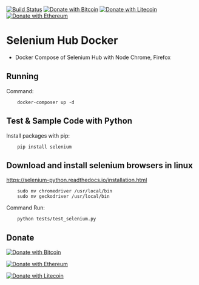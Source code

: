 [![Build Status](https://travis-ci.org/vietdien2005/selenium-hub-docker.svg?branch=master)](https://travis-ci.org/vietdien2005/selenium-hub-docker) [![Donate with Bitcoin](https://en.cryptobadges.io/badge/micro/1KKeoHcvfErak1bQq92uDuCXmcpEtT2ufE)](https://en.cryptobadges.io/donate/1KKeoHcvfErak1bQq92uDuCXmcpEtT2ufE) [![Donate with Litecoin](https://en.cryptobadges.io/badge/micro/LKqoLFQnxjY672rKjCk1NhXiCoDLcQDtnz)](https://en.cryptobadges.io/donate/LKqoLFQnxjY672rKjCk1NhXiCoDLcQDtnz) [![Donate with Ethereum](https://en.cryptobadges.io/badge/micro/0x93c1D92d120861C9Bc6b1A3aa90809e4da2c0D68)](https://en.cryptobadges.io/donate/0x93c1D92d120861C9Bc6b1A3aa90809e4da2c0D68)

# Selenium Hub Docker

- Docker Compose of Selenium Hub with Node Chrome, Firefox

## Running

Command:
```
    docker-composer up -d
```

## Test & Sample Code with Python

Install packages with pip:

```
    pip install selenium
```

## Download and install selenium browsers in linux

https://selenium-python.readthedocs.io/installation.html

```
    sudo mv chromedriver /usr/local/bin
    sudo mv geckodriver /usr/local/bin

```


Command Run:
```
    python tests/test_selenium.py
```

## Donate

[![Donate with Bitcoin](https://en.cryptobadges.io/badge/big/1KKeoHcvfErak1bQq92uDuCXmcpEtT2ufE)](https://en.cryptobadges.io/donate/1KKeoHcvfErak1bQq92uDuCXmcpEtT2ufE)

[![Donate with Ethereum](https://en.cryptobadges.io/badge/big/0x93c1D92d120861C9Bc6b1A3aa90809e4da2c0D68)](https://en.cryptobadges.io/donate/0x93c1D92d120861C9Bc6b1A3aa90809e4da2c0D68)

[![Donate with Litecoin](https://en.cryptobadges.io/badge/big/LKqoLFQnxjY672rKjCk1NhXiCoDLcQDtnz?showBalance=true)](https://en.cryptobadges.io/donate/LKqoLFQnxjY672rKjCk1NhXiCoDLcQDtnz)
